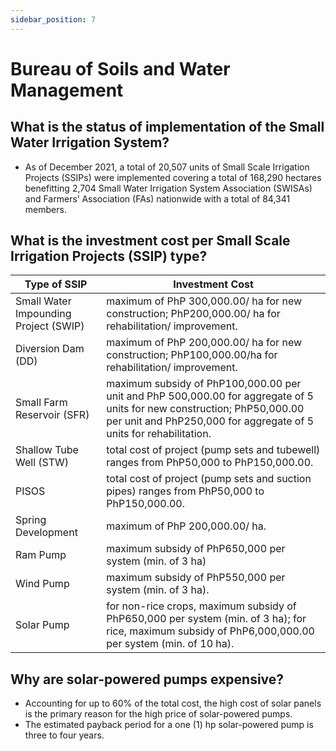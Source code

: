 ```yaml
---
sidebar_position: 7
---
```


# Bureau of Soils and Water Management

## What is the status of implementation of the Small Water Irrigation System?

- As of December 2021, a total of 20,507 units of Small Scale Irrigation Projects (SSIPs) were implemented covering a total of 168,290 hectares benefitting 2,704 Small Water Irrigation System Association (SWISAs) and Farmers’ Association (FAs) nationwide with a total of 84,341 members.

## What is the investment cost per Small Scale Irrigation Projects (SSIP) type?

| Type of SSIP | Investment Cost |
|--------------|-----------------|
Small Water Impounding Project (SWIP)  | maximum of PhP 300,000.00/ ha for new construction; PhP200,000.00/ ha for rehabilitation/ improvement.
Diversion Dam (DD)  | maximum of PhP 200,000.00/ ha for new construction; PhP100,000.00/ha for rehabilitation/ improvement.
Small Farm Reservoir (SFR)  | maximum subsidy of PhP100,000.00 per unit and PhP 500,000.00 for aggregate of 5 units for new construction; PhP50,000.00 per unit and PhP250,000 for aggregate of 5 units for rehabilitation.
Shallow Tube Well (STW)  | total cost of project (pump sets and tubewell) ranges from PhP50,000 to PhP150,000.00.
PISOS | total cost of project (pump sets and suction pipes) ranges from PhP50,000 to PhP150,000.00.
Spring Development | maximum of PhP 200,000.00/ ha.
Ram Pump | maximum subsidy of PhP650,000 per system (min. of 3 ha)
Wind Pump | maximum subsidy of PhP550,000 per system (min. of 3 ha).
Solar Pump | for non-rice crops, maximum subsidy of PhP650,000 per system (min. of 3 ha); for rice, maximum subsidy of PhP6,000,000.00 per system (min. of 10 ha).

## Why are solar-powered pumps expensive?

- Accounting for up to 60% of the total cost, the high cost of solar panels is the primary reason for the high price of solar-powered pumps.
- The estimated payback period for a one (1) hp solar-powered pump is three  to four years.

